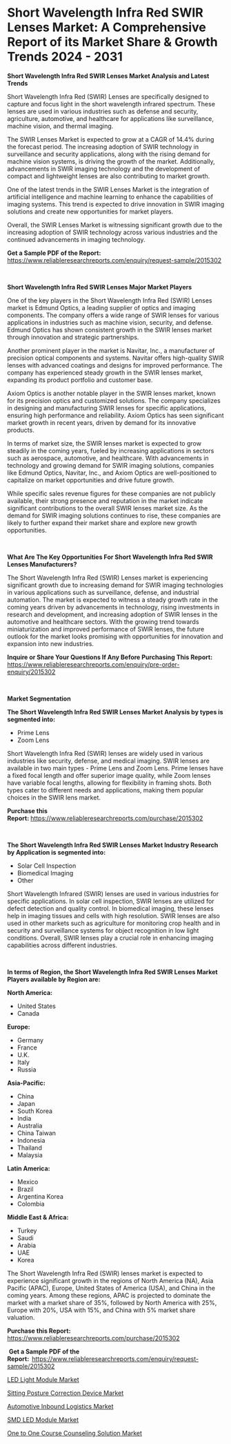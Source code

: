 <p><h1>Short Wavelength Infra Red SWIR Lenses Market: A Comprehensive Report of its Market Share & Growth Trends 2024 - 2031</h1></p><p><strong>Short Wavelength Infra Red SWIR Lenses Market Analysis and Latest Trends</strong></p>
<p><p>Short Wavelength Infra Red (SWIR) Lenses are specifically designed to capture and focus light in the short wavelength infrared spectrum. These lenses are used in various industries such as defense and security, agriculture, automotive, and healthcare for applications like surveillance, machine vision, and thermal imaging.</p><p>The SWIR Lenses Market is expected to grow at a CAGR of 14.4% during the forecast period. The increasing adoption of SWIR technology in surveillance and security applications, along with the rising demand for machine vision systems, is driving the growth of the market. Additionally, advancements in SWIR imaging technology and the development of compact and lightweight lenses are also contributing to market growth.</p><p>One of the latest trends in the SWIR Lenses Market is the integration of artificial intelligence and machine learning to enhance the capabilities of imaging systems. This trend is expected to drive innovation in SWIR imaging solutions and create new opportunities for market players.</p><p>Overall, the SWIR Lenses Market is witnessing significant growth due to the increasing adoption of SWIR technology across various industries and the continued advancements in imaging technology.</p></p>
<p><strong>Get a Sample PDF of the Report:&nbsp;</strong> <a href="https://www.reliableresearchreports.com/enquiry/request-sample/2015302">https://www.reliableresearchreports.com/enquiry/request-sample/2015302</a></p>
<p>&nbsp;</p>
<p><strong>Short Wavelength Infra Red SWIR Lenses Major Market Players</strong></p>
<p><p>One of the key players in the Short Wavelength Infra Red (SWIR) Lenses market is Edmund Optics, a leading supplier of optics and imaging components. The company offers a wide range of SWIR lenses for various applications in industries such as machine vision, security, and defense. Edmund Optics has shown consistent growth in the SWIR lenses market through innovation and strategic partnerships.</p><p>Another prominent player in the market is Navitar, Inc., a manufacturer of precision optical components and systems. Navitar offers high-quality SWIR lenses with advanced coatings and designs for improved performance. The company has experienced steady growth in the SWIR lenses market, expanding its product portfolio and customer base.</p><p>Axiom Optics is another notable player in the SWIR lenses market, known for its precision optics and customized solutions. The company specializes in designing and manufacturing SWIR lenses for specific applications, ensuring high performance and reliability. Axiom Optics has seen significant market growth in recent years, driven by demand for its innovative products.</p><p>In terms of market size, the SWIR lenses market is expected to grow steadily in the coming years, fueled by increasing applications in sectors such as aerospace, automotive, and healthcare. With advancements in technology and growing demand for SWIR imaging solutions, companies like Edmund Optics, Navitar, Inc., and Axiom Optics are well-positioned to capitalize on market opportunities and drive future growth.</p><p>While specific sales revenue figures for these companies are not publicly available, their strong presence and reputation in the market indicate significant contributions to the overall SWIR lenses market size. As the demand for SWIR imaging solutions continues to rise, these companies are likely to further expand their market share and explore new growth opportunities.</p></p>
<p>&nbsp;</p>
<p><strong>What Are The Key Opportunities For Short Wavelength Infra Red SWIR Lenses Manufacturers?</strong></p>
<p><p>The Short Wavelength Infra Red (SWIR) Lenses market is experiencing significant growth due to increasing demand for SWIR imaging technologies in various applications such as surveillance, defense, and industrial automation. The market is expected to witness a steady growth rate in the coming years driven by advancements in technology, rising investments in research and development, and increasing adoption of SWIR lenses in the automotive and healthcare sectors. With the growing trend towards miniaturization and improved performance of SWIR lenses, the future outlook for the market looks promising with opportunities for innovation and expansion into new industries.</p></p>
<p><strong>Inquire or Share Your Questions If Any Before Purchasing This Report:</strong> <a href="https://www.reliableresearchreports.com/enquiry/pre-order-enquiry/2015302">https://www.reliableresearchreports.com/enquiry/pre-order-enquiry/2015302</a></p>
<p>&nbsp;</p>
<p><strong>Market Segmentation</strong></p>
<p><strong>The Short Wavelength Infra Red SWIR Lenses Market Analysis by types is segmented into:</strong></p>
<p><ul><li>Prime Lens</li><li>Zoom Lens</li></ul></p>
<p><p>Short Wavelength Infra Red (SWIR) lenses are widely used in various industries like security, defense, and medical imaging. SWIR lenses are available in two main types - Prime Lens and Zoom Lens. Prime lenses have a fixed focal length and offer superior image quality, while Zoom lenses have variable focal lengths, allowing for flexibility in framing shots. Both types cater to different needs and applications, making them popular choices in the SWIR lens market.</p></p>
<p><strong>Purchase this Report:&nbsp;</strong><a href="https://www.reliableresearchreports.com/purchase/2015302">https://www.reliableresearchreports.com/purchase/2015302</a></p>
<p>&nbsp;</p>
<p><strong>The Short Wavelength Infra Red SWIR Lenses Market Industry Research by Application is segmented into:</strong></p>
<p><ul><li>Solar Cell Inspection</li><li>Biomedical Imaging</li><li>Other</li></ul></p>
<p><p>Short Wavelength Infrared (SWIR) lenses are used in various industries for specific applications. In solar cell inspection, SWIR lenses are utilized for defect detection and quality control. In biomedical imaging, these lenses help in imaging tissues and cells with high resolution. SWIR lenses are also used in other markets such as agriculture for monitoring crop health and in security and surveillance systems for object recognition in low light conditions. Overall, SWIR lenses play a crucial role in enhancing imaging capabilities across different industries.</p></p>
<p>&nbsp;</p>
<p><strong>In terms of Region, the Short Wavelength Infra Red SWIR Lenses Market Players available by Region are:</strong></p>
<p>
    <p> <strong> North America: </strong>
        <ul>
            <li>United States</li>
            <li>Canada</li>
        </ul>
        </p> 
    <p> <strong> Europe: </strong>
        <ul>
            <li>Germany</li>
            <li>France</li>
            <li>U.K.</li>
            <li>Italy</li>
            <li>Russia</li>
        </ul>
        </p> 
    <p> <strong> Asia-Pacific: </strong>
        <ul>
            <li>China</li>
            <li>Japan</li>
            <li>South Korea</li>
            <li>India</li>
            <li>Australia</li>
            <li>China Taiwan</li>
            <li>Indonesia</li>
            <li>Thailand</li>
            <li>Malaysia</li>
        </ul>
        </p> 
    <p> <strong> Latin America: </strong>
        <ul>
            <li>Mexico</li>
            <li>Brazil</li>
            <li>Argentina Korea</li>
            <li>Colombia</li>
        </ul>
        </p> 
    <p> <strong> Middle East & Africa: </strong>
        <ul>
            <li>Turkey</li>
            <li>Saudi</li>
            <li>Arabia</li>
            <li>UAE</li>
            <li>Korea</li>
        </ul>
    </p>
    </p>
<p><p>The Short Wavelength Infra Red (SWIR) lenses market is expected to experience significant growth in the regions of North America (NA), Asia Pacific (APAC), Europe, United States of America (USA), and China in the coming years. Among these regions, APAC is projected to dominate the market with a market share of 35%, followed by North America with 25%, Europe with 20%, USA with 15%, and China with 5% market share valuation.</p></p>
<p><strong>Purchase this Report: </strong><a href="https://www.reliableresearchreports.com/purchase/2015302">https://www.reliableresearchreports.com/purchase/2015302</a></p>
<p>&nbsp;<strong>Get a Sample PDF of the Report:&nbsp;&nbsp;</strong><a href="https://www.reliableresearchreports.com/enquiry/request-sample/2015302">https://www.reliableresearchreports.com/enquiry/request-sample/2015302</a></p>
<p><strong></strong></p>
<p><p><a href="https://view.publitas.com/reportprime-1/led-light-module-market-research-report-forecasted-for-period-from-2024-2031-by-market-type-market-application-and-region/">LED Light Module Market</a></p><p><a href="https://boundless-drawbridge-702.notion.site/Global-Sitting-Posture-Correction-Device-Market-Size-and-Market-Trends-Insights-and-Projections-fro-958eccdac76c4e94a0af1a67c5109948">Sitting Posture Correction Device Market</a></p><p><a href="https://natural-crush-b99.notion.site/Automotive-Inbound-Logistics-Market-Size-and-Examines-its-Market-Scope-with-a-Primary-Focus-on-Gro-9a851166668b4629b765653c3625d090">Automotive Inbound Logistics Market</a></p><p><a href="https://view.publitas.com/reportprime-1/smd-led-module-market-dynamics-2024-2031-also-about-its-market-trends-projections-and-opportunities/">SMD LED Module Market</a></p><p><a href="https://gamy-alyssum-396.notion.site/One-to-One-Course-Counseling-Solution-Market-Research-Report-Provides-thorough-Industry-Overview-wh-08ad682335ed46beb5c1f959bfbcd3ae">One to One Course Counseling Solution Market</a></p></p>